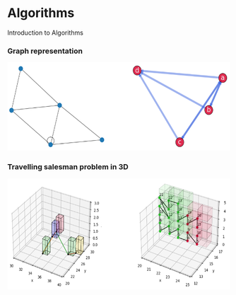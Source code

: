 # Algorithms

Introduction to Algorithms

### Graph representation

<img height="200" src="_images/graps_repr.png"/>

### Travelling salesman problem in 3D

<img height="250" src="_images/tsp_3d.png"/>